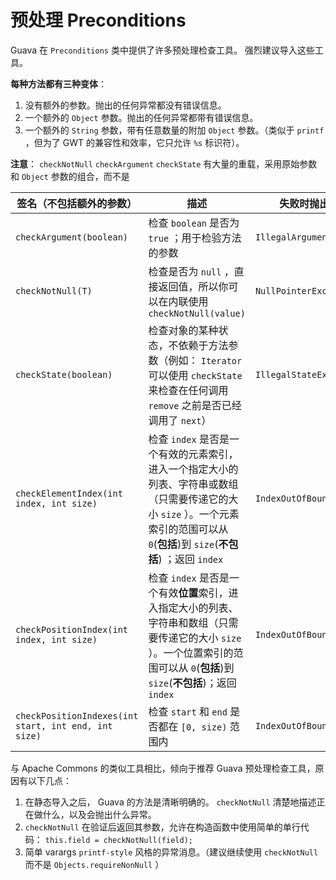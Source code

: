 # 预处理 Preconditions

Guava 在 `Preconditions` 类中提供了许多预处理检查工具。
强烈建议导入这些工具。

**每种方法都有三种变体**：
1. 没有额外的参数。抛出的任何异常都没有错误信息。
2. 一个额外的 `Object` 参数。抛出的任何异常都带有错误信息。
3. 一个额外的 `String` 参数，带有任意数量的附加 `Object` 参数。（类似于 `printf` ，但为了 GWT 的兼容性和效率，它只允许 `%s` 标识符）。
	
**注意**： `checkNotNull` `checkArgument` `checkState` 有大量的重载，采用原始参数和 `Object` 参数的组合，而不是 

| 签名（不包括额外的参数）                                         | 描述                                                                                                                  | 失败时抛出的异常                    |
|------------------------------------------------------|---------------------------------------------------------------------------------------------------------------------|-----------------------------|
| `checkArgument(boolean)`                             | 检查 `boolean` 是否为 `true` ；用于检验方法的参数                                                                                  | `IllegalArgumentException`  |
| `checkNotNull(T)`                                    | 检查是否为 `null` ，直接返回值，所以你可以在内联使用 `checkNotNull(value)`                                                                | `NullPointerException`      |
| `checkState(boolean)`                                | 检查对象的某种状态，不依赖于方法参数（例如： `Iterator` 可以使用 `checkState` 来检查在任何调用 `remove` 之前是否已经调用了 `next`）                             | `IllegalStateException`     |
| `checkElementIndex(int index, int size)`             | 检查 `index` 是否是一个有效的元素索引，进入一个指定大小的列表、字符串或数组（只需要传递它的大小 `size` ）。一个元素索引的范围可以从 `0`(**包括**)到 `size`(**不包括**) ；返回 `index` | `IndexOutOfBoundsException` |
| `checkPositionIndex(int index, int size)`            | 检查 `index` 是否是一个有效**位置**索引，进入指定大小的列表、字符串和数组（只需要传递它的大小 `size` ）。一个位置索引的范围可以从 `0`(**包括**)到 `size`(**不包括**)；返回 `index` | `IndexOutOfBoundsException` |
| `checkPositionIndexes(int start, int end, int size)` | 检查 `start` 和 `end` 是否都在 `[0, size)` 范围内                                                                             | `IndexOutOfBoundsException` |

与 Apache Commons 的类似工具相比，倾向于推荐 Guava 预处理检查工具，原因有以下几点：

1. 在静态导入之后， Guava 的方法是清晰明确的。 `checkNotNull` 清楚地描述正在做什么，以及会抛出什么异常。
2. `checkNotNull` 在验证后返回其参数，允许在构造函数中使用简单的单行代码： `this.field = checkNotNull(field);`
3. 简单 varargs `printf-style` 风格的异常消息。（建议继续使用 `checkNotNull` 而不是 `Objects.requireNonNull` ）
